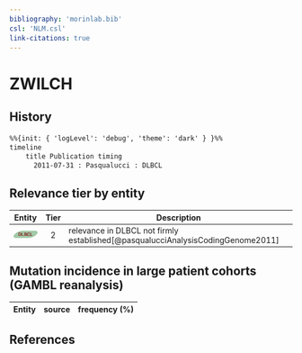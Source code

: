 ```yaml
---
bibliography: 'morinlab.bib'
csl: 'NLM.csl'
link-citations: true
---
```


# ZWILCH

## History

```mermaid
%%{init: { 'logLevel': 'debug', 'theme': 'dark' } }%%
timeline
    title Publication timing
      2011-07-31 : Pasqualucci : DLBCL
```


## Relevance tier by entity

|Entity|Tier|Description|
|:------:|:----:|--------------------------------------|
|![DLBCL](images/icons/DLBCL_tier2.png)|2|relevance in DLBCL not firmly established[@pasqualucciAnalysisCodingGenome2011]|


## Mutation incidence in large patient cohorts (GAMBL reanalysis)

|Entity|source |frequency (%)|
|:------:|:----:|:----:|


## References


